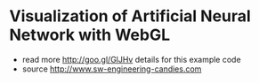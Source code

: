 Visualization of Artificial Neural Network with WebGL
=====================================================

- read more http://goo.gl/GlJHv details for this example code
- source http://www.sw-engineering-candies.com
